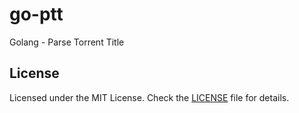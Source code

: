 # go-ptt

Golang - Parse Torrent Title

## License

Licensed under the MIT License. Check the [LICENSE](./LICENSE) file for details.
